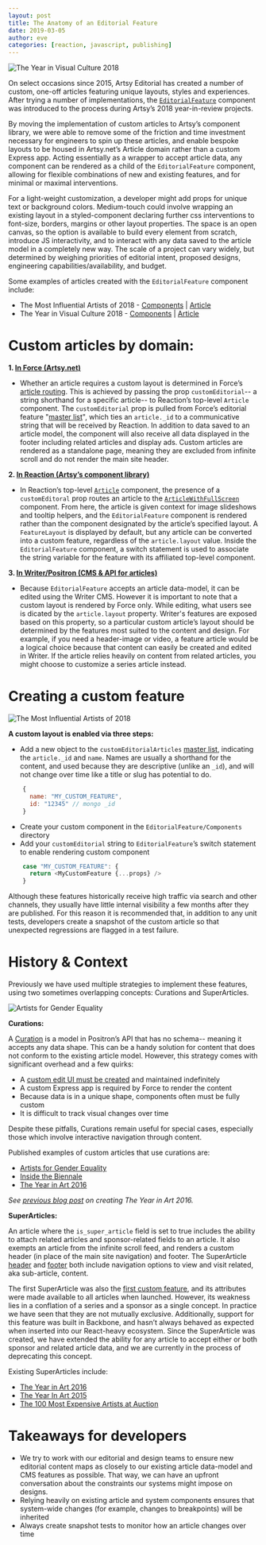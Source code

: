 ```yaml
---
layout: post
title: The Anatomy of an Editorial Feature
date: 2019-03-05
author: eve
categories: [reaction, javascript, publishing]
---
```


![The Year in Visual Culture 2018](http://files.artsy.net/images/2018-visual-culture-screengrab.gif "The Year in Visual Culture 2018")

On select occasions since 2015, Artsy Editorial has created a number of custom, one-off articles featuring unique layouts, styles and experiences. After trying a number of implementations, the [`EditorialFeature`](https://github.com/artsy/reaction/tree/master/src/Components/Publishing/EditorialFeature) component was introduced to the process during Artsy’s 2018 year-in-review projects.  

By moving the implementation of custom articles to Artsy’s component library, we were able to remove some of the friction and time investment necessary for engineers to spin up these articles, and enable bespoke layouts to be housed in Artsy.net’s Article domain rather than a custom Express app. Acting essentially as a wrapper to accept article data, any component can be rendered as a child of the `EditorialFeature` component, allowing for flexible combinations of new and existing features, and for minimal or maximal interventions.

<!-- more -->

For a light-weight customization, a developer might add props for unique text or background colors. Medium-touch could involve wrapping an existing layout in a styled-component declaring further css interventions to font-size, borders, margins or other layout properties. The space is an open canvas, so the option is available to build every element from scratch, introduce JS interactivity, and to interact with any data saved to the article model in a completely new way. The scale of a project can vary widely, but determined by weighing priorities of editorial intent, proposed designs, engineering capabilities/availability, and budget.

Some examples of articles created with the `EditorialFeature` component include:

- The Most Influential Artists of 2018 - [Components](https://github.com/artsy/reaction/tree/master/src/Components/Publishing/EditorialFeature/Components/Eoy2018Artists) | [Article](https://www.artsy.net/article/artsy-editorial-influential-artists-2018)
- The Year in Visual Culture 2018 - [Components](https://github.com/artsy/reaction/blob/master/src/Components/Publishing/EditorialFeature/Components/Eoy2018Culture.tsx) | [Article](https://www.artsy.net/article/artsy-editorial-people-defined-visual-culture-2018)


# Custom articles by domain:

**1. [In Force (Artsy.net)](https://github.com/artsy/force)**

- Whether an article requires a custom layout is determined in Force’s [article routing](https://github.com/artsy/force/blob/master/src/desktop/apps/article/routes.ts). This is achieved by passing the prop `customEditorial`-- a string shorthand for a specific article-- to Reaction’s top-level `Article` component. The `customEditorial` prop is pulled from Force’s editorial feature "[master list](https://github.com/artsy/force/blob/master/src/desktop/apps/article/editorial_features.ts)", which ties an `article._id` to a communicative string that will be received by Reaction. In addition to data saved to an article model, the component will also receive all data displayed in the footer including related articles and display ads. Custom articles are rendered as a standalone page, meaning they are excluded from infinite scroll and do not render the main site header.

**2. [In Reaction (Artsy’s component library)](https://github.com/artsy/reaction)**

- In Reaction’s top-level [`Article`](https://github.com/artsy/reaction/blob/master/src/Components/Publishing/Article.tsx) component, the presence of a `customEditoral` prop routes an article to the [`ArticleWithFullScreen`](https://github.com/artsy/reaction/blob/master/src/Components/Publishing/Layouts/ArticleWithFullScreen.tsx) component. From here, the article is given context for image slideshows and tooltip helpers, and the  `EditorialFeature` component is rendered rather than the component designated by the article’s specified layout. A `FeatureLayout` is displayed by default, but any article can be converted into a custom feature, regardless of the `article.layout` value. Inside the `EditorialFeature` component, a switch statement is used to associate the string variable for the feature with its affiliated top-level component.

**3. [In Writer/Positron (CMS & API for articles)](https://github.com/artsy/positron)**

- Because `EditorialFeature` accepts an article data-model, it can be edited using the Writer CMS. However it is important to note that a custom layout is rendered by Force only. While editing, what users see is dicated by the `article.layout` property. Writer's features are exposed based on this property, so a particular custom article’s layout should be determined by the features most suited to the content and design.  For example, if you need a header-image or video, a feature article would be a logical choice because that content can easily be created and edited in Writer. If the article relies heavily on content from related articles, you might choose to customize a series article instead.

# Creating a custom feature

![The Most Influential Artists of 2018](http://files.artsy.net/images/2018-influentual-artists-screengrab.gif "The Most Influential Artists of 2018")

**A custom layout is enabled via three steps:**

- Add a new object to the `customEditorialArticles` [master list](https://github.com/artsy/force/blob/master/src/desktop/apps/article/editorial_features.ts), indicating the `article._id` and `name`. Names are usually a shorthand for the content, and used because they are descriptive (unlike an `_id`), and will not change over time like a title or slug has potential to do.
```javascript
    {
      name: "MY_CUSTOM_FEATURE",
      id: "12345" // mongo _id
    }
```
- Create your custom component in the `EditorialFeature/Components` directory
- Add your `customEditorial` string to `EditorialFeature`’s switch statement to enable rendering custom component
```javascript
    case "MY_CUSTOM_FEATURE": {
      return <MyCustomFeature {...props} />
    }
```

Although these features historically receive high traffic via search and other channels, they usually have little internal visibility a few months after they are published. For this reason it is recommended that, in addition to any unit tests, developers create a snapshot of the custom article so that unexpected regressions are flagged in a test failure.  

# History & Context
Previously we have used multiple strategies to implement these features, using two sometimes overlapping concepts: Curations and SuperArticles.

![Artists for Gender Equality](http://files.artsy.net/images/2017-gender-equality-screengrab.gif "Artists for Gender Equality")

**Curations:**

A [Curation](https://github.com/artsy/positron/tree/master/src/api/apps/curations) is a model in Positron’s API that has no schema-- meaning it accepts any data shape. This can be a handy solution for content that does not conform to the existing article model. However, this strategy comes with significant overhead and a few quirks:

- A [custom edit UI must be created](https://github.com/artsy/positron/tree/master/src/client/apps/settings/client/curations) and maintained indefinitely
- A custom Express app is required by Force to render the content
- Because data is in a unique shape, components often must be fully custom
- It is difficult to track visual changes over time

Despite these pitfalls, Curations remain useful for special cases, especially those which involve interactive navigation through content.

Published examples of custom articles that use curations are:

- [Artists for Gender Equality](https://www.artsy.net/gender-equality)
- [Inside the Biennale](https://www.artsy.net/venice-biennale)
- [The Year in Art 2016](https://www.artsy.net/2016-year-in-art)

_See [previous blog post](http://artsy.github.io/blog/2017/02/01/year-in-art/) on creating The Year in Art 2016._

**SuperArticles:**

An article where the `is_super_article` field is set to true includes the ability to attach related articles and sponsor-related fields to an article. It also exempts an article from the infinite scroll feed, and renders a custom header (in place of the main site navigation) and footer. The SuperArticle [header](https://github.com/artsy/force/blob/master/src/desktop/components/article/templates/super_article_sticky_header.jade) and [footer](https://github.com/artsy/force/blob/master/src/desktop/components/article/templates/super_article_footer.jade) both include navigation options to view and visit related, aka sub-article, content. 

The first SuperArticle was also the [first custom feature](https://www.artsy.net/2015-year-in-art), and its attributes were made available to all articles when launched. However, its weakness lies in a conflation of a series and a sponsor as a single concept. In practice we have seen that they are not mutually exclusive. Additionally, support for this feature was built in Backbone, and hasn’t always behaved as expected when inserted into our React-heavy ecosystem. Since the SuperArticle was created, we have extended the ability for any article to accept either or both sponsor and related article data, and we are currently in the process of deprecating this concept. 

Existing SuperArticles include:

- [The Year in Art 2016](https://www.artsy.net/2016-year-in-art)
- [The Year In Art 2015](https://www.artsy.net/2015-year-in-art)
- [The 100 Most Expensive Artists at Auction](https://www.artsy.net/article/artsy-editorial-the-100-most-expensive-artists)

# Takeaways for developers
- We try to work with our editorial and design teams to ensure new editorial content maps as closely to our existing article data-model and CMS features as possible. That way, we can have an upfront conversation about the constraints our systems might impose on designs.
- Relying heavily on existing article and system components ensures that system-wide changes (for example, changes to breakpoints) will be inherited
- Always create snapshot tests to monitor how an article changes over time
